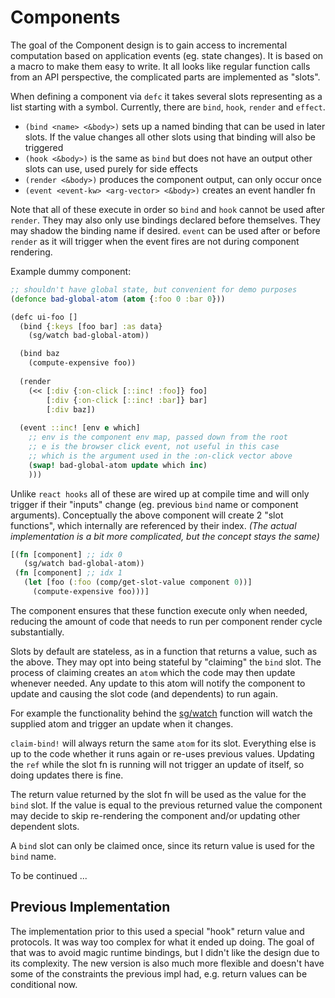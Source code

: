 # Components

The goal of the Component design is to gain access to incremental computation based on application events (eg. state changes). It is based on a macro to make them easy to write. It all looks like regular function calls from an API perspective, the complicated parts are implemented as "slots".

When defining a component via `defc` it takes several slots representing as a list starting with a symbol. Currently, there are `bind`, `hook`, `render` and `effect`.

- `(bind <name> <&body>)` sets up a named binding that can be used in later slots. If the value changes all other slots using that binding will also be triggered
- `(hook <&body>)` is the same as `bind` but does not have an output other slots can use, used purely for side effects
- `(render <&body>)` produces the component output, can only occur once
- `(event <event-kw> <arg-vector> <&body>)` creates an event handler fn

Note that all of these execute in order so `bind` and `hook` cannot be used after `render`. They may also only use bindings declared before themselves. They may shadow the binding name if desired. `event` can be used after or before `render` as it will trigger when the event fires are not during component rendering.

Example dummy component:
```clojure
;; shouldn't have global state, but convenient for demo purposes
(defonce bad-global-atom (atom {:foo 0 :bar 0}))

(defc ui-foo []
  (bind {:keys [foo bar] :as data}
    (sg/watch bad-global-atom))

  (bind baz
    (compute-expensive foo))
  
  (render
    (<< [:div {:on-click [::inc! :foo]} foo]
        [:div {:on-click [::inc! :bar]} bar]
        [:div baz])
  
  (event ::inc! [env e which]
    ;; env is the component env map, passed down from the root
    ;; e is the browser click event, not useful in this case
    ;; which is the argument used in the :on-click vector above
    (swap! bad-global-atom update which inc)
    )))
```

Unlike `react hooks` all of these are wired up at compile time and will only trigger if their "inputs" change (eg. previous `bind` name or component arguments). Conceptually the above component will create 2 "slot functions", which internally are referenced by their index. *(The actual implementation is a bit more complicated, but the concept stays the same)*

```clojure
[(fn [component] ;; idx 0
   (sg/watch bad-global-atom))
 (fn [component] ;; idx 1
   (let [foo (:foo (comp/get-slot-value component 0))]
     (compute-expensive foo)))]
```

The component ensures that these function execute only when needed, reducing the amount of code that needs to run per component render cycle substantially.

Slots by default are stateless, as in a function that returns a value, such as the above. They may opt into being stateful by "claiming" the `bind` slot. The process of claiming creates an `atom` which the code may then update whenever needed. Any update to this atom will notify the component to update and causing the slot code (and dependents) to run again.

For example the functionality behind the [sg/watch](https://github.com/thheller/shadow-grove/blob/65d61e64e10d3eeca77ccaeb42a9aa550ca35dfe/src/main/shadow/grove/components.cljs#L729-L764) function will watch the supplied atom and trigger an update when it changes.

`claim-bind!` will always return the same `atom` for its slot. Everything else is up to the code whether it runs again or re-uses previous values. Updating the `ref` while the slot fn is running will not trigger an update of itself, so doing updates there is fine.

The return value returned by the slot fn will be used as the value for the `bind` slot. If the value is equal to the previous returned value the component may decide to skip re-rendering the component and/or updating other dependent slots.

A `bind` slot can only be claimed once, since its return value is used for the `bind` name.

To be continued ...

## Previous Implementation

The implementation prior to this used a special "hook" return value and protocols. It was way too complex for what it ended up doing. The goal of that was to avoid magic runtime bindings, but I didn't like the design due to its complexity. The new version is also much more flexible and doesn't have some of the constraints the previous impl had, e.g. return values can be conditional now.